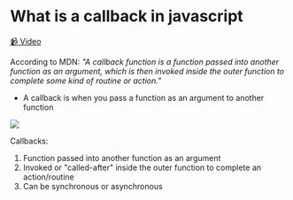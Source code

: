 # What is a callback in javascript

[📹 Video](https://egghead.io/lessons/egghead-what-is-a-callback-in-javascript)

According to MDN: *"A callback function is a function passed into another function as an argument, which is then invoked inside the outer function to complete some kind of routine or action."*

- A callback is when you pass a function as an argument to another function

![](https://res.cloudinary.com/dg3gyk0gu/image/upload/v1602630306/transcript-images/javascript-what-is-a-callback-in-javascript-callback.png) 

Callbacks:

1. Function passed into another function as an argument
2. Invoked or "called-after" inside the outer function to complete an action/routine
3. Can be synchronous or asynchronous

